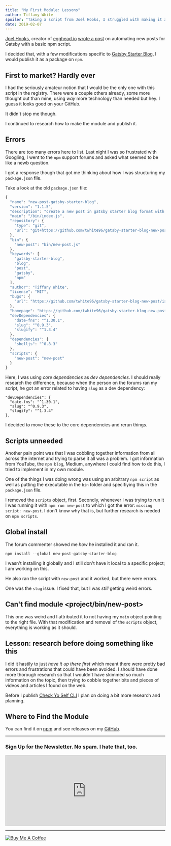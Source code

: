 ```yaml
---
title: "My First Module: Lessons"
author: Tiffany White
spoiler: "Taking a script from Joel Hooks, I struggled with making it an npm module. Here are some mistakes and lessons learned."
date: 2019-02-07
---
```



[Joel Hooks](https://twitter.com/jhooks), creator of [egghead.io](https://egghead.io) [wrote a post](https://joelhooks.com/a-handy-npm-script-for-creating-a-new-gatsby-blog-post) on automating new posts for Gatsby with a basic npm script.

I decided that, with a few modifications specific to [Gatsby Starter Blog](https://www.gatsbyjs.org/starters/gatsbyjs/gatsby-starter-blog/), I would publish it as a package on `npm`.

## First to market? Hardly ever

I had the seriously amateur notion that I would be the only one with this script in the registry. There were a couple others already, some more thought out than mine, using *way* more technology than needed but hey. I guess it looks good on your GitHub.

It didn't stop me though.

I continued to research how to make the module and publish it.

## Errors

There are too many errors here to list. Last night I was so frustrated with Googling, I went to the `npm` support forums and asked what seemed to be like a newb question.

I got a response though that got me thinking about how I was structuring my `package.json` file.

Take a look at the old `package.json` file:
```js
{
  "name": "new-post-gatsby-starter-blog",
  "version": "1.1.5",
  "description": "create a new post in gatsby starter blog format with a simple command",
  "main": "/bin/index.js",
  "repository": {
    "type": "git",
    "url": "git+https://github.com/twhite96/gatsby-starter-blog-new-post.git"
  },
  "bin": {
    "new-post": "bin/new-post.js"
  },
  "keywords": [
    "gatsby-starter-blog",
    "blog",
    "post",
    "gatsby",
    "npm"
  ],
  "author": "Tiffany White",
  "license": "MIT",
  "bugs": {
    "url": "https://github.com/twhite96/gatsby-starter-blog-new-post/issues"
  },
  "homepage": "https://github.com/twhite96/gatsby-starter-blog-new-post#readme",
  "devDependencies": {
    "date-fns": "^1.30.1",
    "slug": "^0.9.3",
    "slugify": "^1.3.4"
  },
  "dependencies": {
    "shelljs": "^0.8.3"
  },
  "scripts": {
    "new-post": "new-post"
  }
}
```

Here, I was using *core dependencies* as *dev dependencies*. I should really research the difference, because when the person on the forums ran my script, he got an error related to having `slug` as a dev dependency:

```js{3}
"devDependencies": {
  "date-fns": "^1.30.1",
  "slug": "^0.9.3",
  "slugify": "^1.3.4"
},
```

I decided to move these to the core dependencies and rerun things.

## Scripts unneeded

Another pain point was that I was cobbling together information from all across the internet and trying to parse it all was a problem. I got information from YouTube, the `npm blog`, Medium, anywhere I could find how to do this, I tried to implement in my own module.

One of the things I was doing wrong was using an arbitrary `npm script` as well as putting the executable in the `bin` folder and specifiying this in the `package.json` file.

I removed the `scripts` object, first. Secondly, whenever I was trying to run it I was running it with `npm run new-post` to which I got the error: `missing script: new-post`. I don't know why that is, but further research is needed on `npm scripts`.

## Global install

The forum commenter showed me *how* he installed it and ran it.

`npm install --global new-post-gatsby-starter-blog`

I wasn't installing it globally and I still don't have it local to a specific project; I am working on this.

He also ran the script with `new-post` and it worked, but there were errors.

One was the `slug` issue. I fixed that, but I was *still* getting weird errors.

## Can't find module <project/bin/new-post>

This one was weird and I attributed it to not having my `main` object pointing to the right file. With that modification and removal of the `scripts` object, everything is working as it should.

## Lesson: research before doing something like this

I did it hastily to just *have it up there first* which meant there were pretty bad errors and frustrations that could have been avoided. I should have done more thorough research so that I wouldn't have skimmed so much information on the topic, then trying to cobble together bits and pieces of videos and articles I found on the web.

Before I publish [Check Yo Self CLI](https://checkyoself-cli.netlify.com/docs/doc1.html) I plan on doing a bit more research and planning.

## Where to Find the Module

You can find it on [npm](https://www.npmjs.com/package/new-post-gatsby-starter-blog) and see releases on my [GitHub](https://github.com/twhite96/gatsby-starter-blog-new-post).

---

### Sign Up for the Newsletter. No spam. I hate that, too.

<iframe scrolling="no" width="100% !important" height="220px" style="border:1px #ccc solid !important" class="lazyload" src="https://buttondown.email/tiffanywhite? as_embed=true"></iframe>

---
<a href="https://www.buymeacoffee.com/twhitedev" target="_blank"><img src="https://www.buymeacoffee.com/assets/img/custom_images/purple_img.png" alt="Buy Me A Coffee" style="height: auto !important;width: auto !important;" ></a>